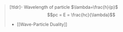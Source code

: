 > [!tldr]- Wavelength of particle $\lambda=\frac{h}{p}$
> $$pc = E = \frac{hc}{\lambda}$$
> - [[Wave-Particle Duality]]

